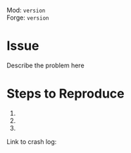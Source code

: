 Mod: `version`  
Forge: `version`

# Issue
Describe the problem here

# Steps to Reproduce
1.
2.
3. 

Link to crash log: <Preferably Gist or Pastebin> 
